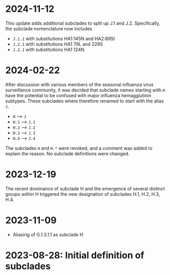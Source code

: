 # 2024-11-12

This update adds additional subclades to split up J.1 and J.2. Specifically, the subclade nomenclature now includes
 - `J.1.1` with substitutions HA1:145N and HA2:89SI
 - `J.2.1` with substitutions HA1 79L and 229S
 - `J.2.1` with substitutions HA1 124N


# 2024-02-22
After discussion with various members of the seasonal influenza virus surveillance community, it was decided that subclade names starting with `H` have the potential to be confused with major influenza hemagglutinin subtypes. These subclades where therefore renamed to start with the alias `J`.

 - `H` --> `J`
 - `H.1` --> `J.1`
 - `H.2` --> `J.2`
 - `H.3` --> `J.3`
 - `H.4` --> `J.4`

The subclades `H` and `H.*` were revoked, and a comment was added to explain the reason. No subclade definitions were changed.

# 2023-12-19

The recent dominance of subclade H and the emergence of several distinct groups within H triggered the new designation of subclades H.1, H.2, H.3, H.4.

# 2023-11-09

 - Aliasing of G.1.3.1.1 as subclade H

# 2023-08-28: Initial definition of subclades
